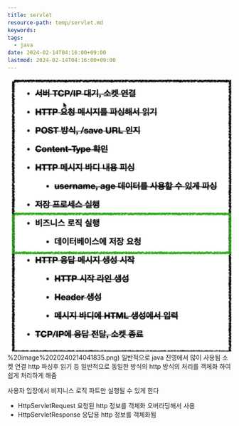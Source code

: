 ```yaml
---
title: servlet
resource-path: temp/servlet.md
keywords:
tags:
  - java
date: 2024-02-14T04:16:00+09:00
lastmod: 2024-02-14T04:16:00+09:00
---
```

![](../08.media/20240214041835.png)%20image%2020240214041835.png)
일반적으로 java 진영에서 많이 사용됨
소켓 연결 http 파싱후 읽기 등 일반적으로 동일한 방식의 http 방식의 처리를 객체화 하여 쉽게 처리하게 해줌

사용자 입장에서 비지니스 로직 파트만 실행될 수 있게 한다


- HttpServletRequest 요청된 http 정보를 객체화 오버라딩해서 사용
- HttpServletResponse 응답용 http 정보를 객체화됨 